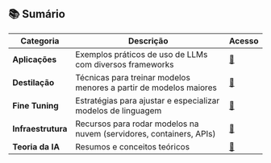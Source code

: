 ## 📚 Sumário

| **Categoria**      | **Descrição**                                                                 | **Acesso**                                               |
|----------------------|----------------------------------------------------------------------------------|--------------------------------------------------------------|
|  **Aplicações**     | Exemplos práticos de uso de LLMs com diversos frameworks                        | [🔗](./content/aplicacoes/README.md)             |
|  **Destilação**     | Técnicas para treinar modelos menores a partir de modelos maiores               | [🔗](./content/destilacao/README.md)             |
|  **Fine Tuning**    | Estratégias para ajustar e especializar modelos de linguagem                    | [🔗](./content/finetuning/README.md)            |
|  **Infraestrutura**          | Recursos para rodar modelos na nuvem (servidores, containers, APIs)             | [🔗](./content/deep-infra/README.md)         |
|  **Teoria da IA**   | Resumos e conceitos teóricos | [🔗](./content/russel_norvig/README.md)                                                           |
